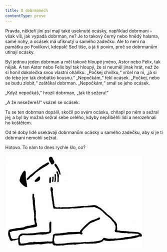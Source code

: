 ```yaml
---
title: O dobrmanech
contentType: prose
---
```


<section>

Pravda, někteří jiní psi mají také useknuté ocásky, například dobrmani – však víš, jak vypadá dobrman, ne? Je to takový černý nebo hnědý halama, samé nohy, a ocásek má ufiknutý u samého zadečku. Ale to není na památku po Foxlíkovi, kdepak! Seď tiše, a já ti povím, proč se dobrmanům utínají ocásky.

Byl jednou jeden dobrman a měl takové hloupé jméno, Astor nebo Felix, tak nějak. A ten Astor nebo Felix byl tak hloupý, že si neuměl jinak hrát, než že si honil dokolečka svou vlastní oháňku. „Počkej chvilku,“ vrčel na ni, „já si do tebe jen tak drobátko kousnu.“ „Nepočkám,“ řekl ocásek. „Počkej, nebo se budu zlobit,“ zaštěkal dobrman. „Nepočkám,“ smál se jeho ocásek.

„Když nepočkáš,“ hrozil dobrman, „tak tě sežeru!“

„A že nesežereš!“ vsázel se ocásek.

Tu se ten dobrman dopálil, skočil po svém ocásku, chňapl po něm a sežral jej; a byl by možná sežral sebe celého, kdyby nepřiběhli lidi a nerozehnali ho koštětem.

Od té doby lidé usekávají dobrmanům ocásky u samého zadečku, aby si je ti dobrmani nemohli sežrat.

Hotovo. To nám to dnes rychle šlo, co?

![dasenka_ilustrace_052](./resources/dasenka_ilustrace_052.jpg)

</section>
